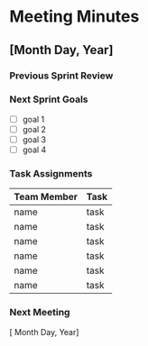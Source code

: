 # Meeting Minutes
## [Month Day, Year]
### Previous Sprint Review

### Next Sprint Goals
- [ ] goal 1
- [ ] goal 2
- [ ] goal 3
- [ ] goal 4

### Task Assignments
| Team Member | Task | 
|---|---|
| name | task |
| name | task |
| name | task |
| name | task |
| name | task |
| name | task |

### Next Meeting
[ Month Day, Year]
